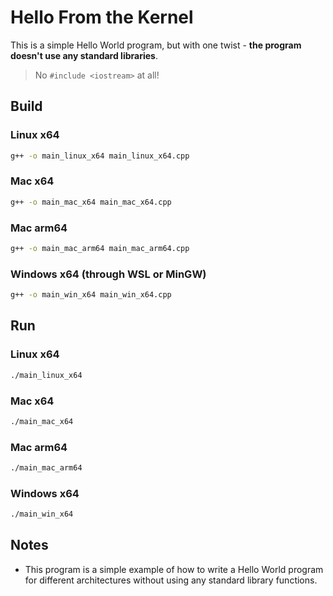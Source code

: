 # Hello From the Kernel

This is a simple Hello World program, but with one twist - **the program doesn't use any standard libraries**.
> No `#include <iostream>` at all!

## Build

### Linux x64
```bash
g++ -o main_linux_x64 main_linux_x64.cpp
```
### Mac x64
```bash
g++ -o main_mac_x64 main_mac_x64.cpp
```
### Mac arm64
```bash
g++ -o main_mac_arm64 main_mac_arm64.cpp
```
### Windows x64 (through WSL or MinGW)
```bash
g++ -o main_win_x64 main_win_x64.cpp
```

## Run

### Linux x64
```bash
./main_linux_x64
```
### Mac x64
```bash
./main_mac_x64
```
### Mac arm64
```bash
./main_mac_arm64
```
### Windows x64
```bash
./main_win_x64
```

## Notes
- This program is a simple example of how to write a Hello World program for different architectures without using any standard library functions.
